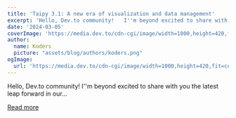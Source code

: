 ```yaml
---
title: 'Taipy 3.1: A new era of visualization and data management'
excerpt: 'Hello, Dev.to community!   I''m beyond excited to share with you the latest leap forward in our...'
date: '2024-03-05'
coverImage: 'https://media.dev.to/cdn-cgi/image/width=1000,height=420,fit=cover,gravity=auto,format=auto/https%3A%2F%2Fdev-to-uploads.s3.amazonaws.com%2Fuploads%2Farticles%2Fe0lf4oojx1wljttg21mu.png'
author:
  name: Koders
  picture: "assets/blog/authors/koders.png"
ogImage:
  url: 'https://media.dev.to/cdn-cgi/image/width=1000,height=420,fit=cover,gravity=auto,format=auto/https%3A%2F%2Fdev-to-uploads.s3.amazonaws.com%2Fuploads%2Farticles%2Fe0lf4oojx1wljttg21mu.png'
---
```


Hello, Dev.to community!   I''m beyond excited to share with you the latest leap forward in our...

[Read more](https://dev.to/taipy/taipy-31-a-new-era-of-visualization-and-data-management-1abg)
